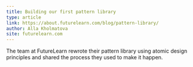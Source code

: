 ```yaml
---
title: Building our first pattern library
type: article
link: https://about.futurelearn.com/blog/pattern-library/
author: Alla Kholmatova
site: futurelearn.com
---
```


The team at FutureLearn rewrote their pattern library using atomic design principles and shared the process they used to make it happen.
